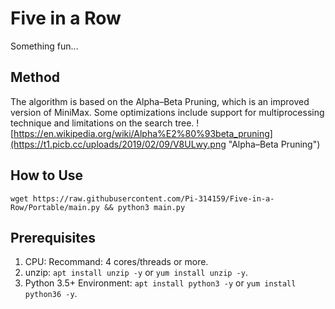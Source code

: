 # Five in a Row
Something fun...

## Method
The algorithm is based on the Alpha–Beta Pruning, which is an improved version of MiniMax. Some optimizations include support for multiprocessing technique and limitations on the search tree.
![https://en.wikipedia.org/wiki/Alpha%E2%80%93beta_pruning](https://t1.picb.cc/uploads/2019/02/09/V8ULwy.png "Alpha–Beta Pruning")

## How to Use
`wget https://raw.githubusercontent.com/Pi-314159/Five-in-a-Row/Portable/main.py && python3 main.py`

## Prerequisites
1. CPU: Recommand: 4 cores/threads or more.
2. unzip: `apt install unzip -y` or `yum install unzip -y`.
3. Python 3.5+ Environment: `apt install python3 -y` or `yum install python36 -y`.
